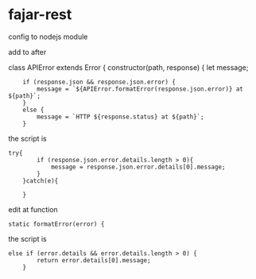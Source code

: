 # fajar-rest

config to nodejs module

add to after

class APIError extends Error {
    constructor(path, response) {
        let message;
        
        if (response.json && response.json.error) {
            message = `${APIError.formatError(response.json.error)} at ${path}`;
        }
        else {
            message = `HTTP ${response.status} at ${path}`;
        }

the script is

	try{
            if (response.json.error.details.length > 0){
                message = response.json.error.details[0].message;
            }
        }catch(e){

        }

edit at function

	static formatError(error) {
     
the script is

	else if (error.details && error.details.length > 0) {
            return error.details[0].message;
        }